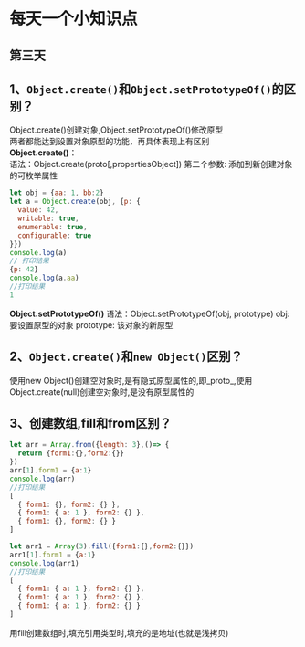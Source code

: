 # 每天一个小知识点
## 第三天
## 1、`Object.create()`和`Object.setPrototypeOf()`的区别？
Object.create()创建对象,Object.setPrototypeOf()修改原型  
两者都能达到设置对象原型的功能，再具体表现上有区别  
**Object.create()**：  
语法：Object.create(proto[,propertiesObject])
第二个参数: 添加到新创建对象的可枚举属性
```js
let obj = {aa: 1, bb:2}
let a = Object.create(obj, {p: {
  value: 42,
  writable: true,
  enumerable: true,
  configurable: true
}})
console.log(a)
// 打印结果
{p: 42}
console.log(a.aa)
//打印结果
1
```
**Object.setPrototypeOf()**
语法：Object.setPrototypeOf(obj, prototype)
obj: 要设置原型的对象
prototype: 该对象的新原型
## 2、`Object.create()`和`new Object()`区别？
使用new Object()创建空对象时,是有隐式原型属性的,即_proto_,使用Object.create(null)创建空对象时,是没有原型属性的
## 3、创建数组,fill和from区别？
```js
let arr = Array.from({length: 3},()=> {
  return {form1:{},form2:{}}
})
arr[1].form1 = {a:1}
console.log(arr)
//打印结果
[
  { form1: {}, form2: {} },
  { form1: { a: 1 }, form2: {} },
  { form1: {}, form2: {} }
]

let arr1 = Array(3).fill({form1:{},form2:{}})
arr1[1].form1 = {a:1}
console.log(arr1)
//打印结果
[
  { form1: { a: 1 }, form2: {} },
  { form1: { a: 1 }, form2: {} },
  { form1: { a: 1 }, form2: {} }
]
```
用fill创建数组时,填充引用类型时,填充的是地址(也就是浅拷贝)